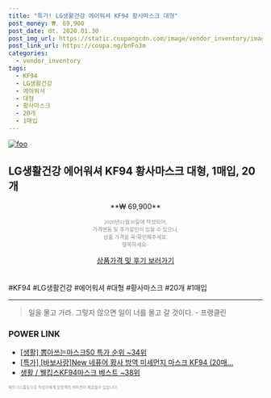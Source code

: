 ```yaml
--- 
title: "특가! LG생활건강 에어워셔 KF94 황사마스크 대형" 
post_money: ₩. 69,900 
post_date: dt. 2020.01.30 
post_img_url: https://static.coupangcdn.com/image/vendor_inventory/images/2017/03/14/16/5/cd2c3dbe-4758-4e88-a4a6-cb1d0257d399.jpg 
post_link_url: https://coupa.ng/bnFo3m 
categories: 
  - vendor_inventory 
tags: 
  - KF94 
  - LG생활건강 
  - 에어워셔 
  - 대형 
  - 황사마스크 
  - 20개 
  - 1매입 
--- 
```

[![foo](https://static.coupangcdn.com/image/vendor_inventory/images/2017/03/14/16/5/cd2c3dbe-4758-4e88-a4a6-cb1d0257d399.jpg)](https://coupa.ng/bnFo3m) 

## LG생활건강 에어워셔 KF94 황사마스크 대형, 1매입, 20개 
<p style="text-align: center;">**₩ 69,900**</p> 
<p style="text-align: center;"><span style="color: #898c8f; font-family: Georgia,Times,serif; font-size: 0.75em;">2020년01월30일에 작성되어, <br>가격변동 및 추가할인이 있을 수 있으니,<br> 상품 가격을 꼭!확인해주세요.<br>행복하세요~</span> 
</p>	 
<div markdown="0" style="text-align: center;"><a href="https://coupa.ng/bnFo3m" class="btn btn--success">상품가격 및 후기 보러가기</a></div> 
<br><br> 
  #KF94 #LG생활건강 #에어워셔 #대형 #황사마스크 #20개 #1매입 
<hr> 

> 일을 몰고 가라. 그렇지 않으면 일이 너를 몰고 갈 것이다. - 프랭클린 


### POWER LINK

* <a href="https://blog.naver.com/sakai111/221790426257" target="_blank"> [생활] 뽑아쓰는마스크50 특가 순위 ~34위</a>
* <a href="https://blog.naver.com/an0733/221787922028" target="_blank">[특가] [바보사랑]New 네퓨어 황사 방역 미세먼지 마스크 KF94 (20매...</a>
* <a href="https://blog.naver.com/santokki14/221786992815" target="_blank">생활 / 웰킵스KF94마스크 베스트 ~38위</a>

<span style="color: #898c8f; font-family: Georgia,Times,serif; font-size: 0.55em;">파트너스활동으로 작성자에게 일정액의 커미션이 제공될수 있습니다.</span> 
